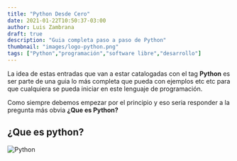 ```yaml
---
title: "Python Desde Cero"
date: 2021-01-22T10:50:37-03:00
author: Luis Zambrana
draft: true
description: "Guia completa paso a paso de Python"
thumbnail: "images/logo-python.png"
tags: ["Python","programación","software libre","desarrollo"]
---
```


La idea de estas entradas que van a estar catalogadas con el tag **Python** es ser parte de una guia lo más completa que pueda con ejemplos etc etc para que cualquiera se pueda iniciar en este lenguaje de programación.

Como siempre debemos empezar por el principio y eso seria responder a la pregunta más obvia **¿Que es Python?**

## ¿Que es python?

![Python](("https://luisazambrana.github.io/puntolibre/images/logo-python.png") "Python")

